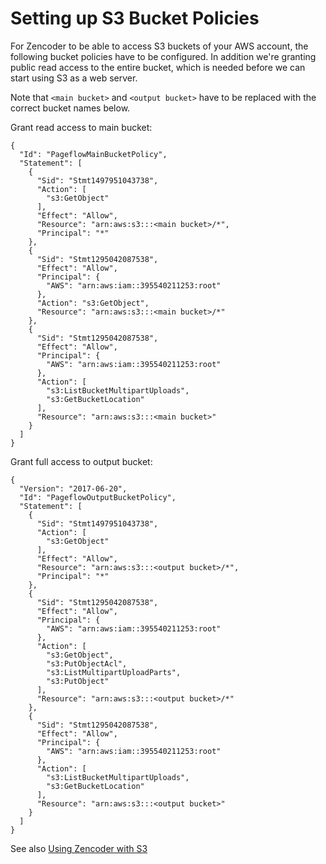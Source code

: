 # Setting up S3 Bucket Policies

For Zencoder to be able to access S3 buckets of your AWS account, the
following bucket policies have to be configured. In addition we're
granting public read access to the entire bucket, which is needed
before we can start using S3 as a web server.

Note that `<main bucket>` and `<output bucket>` have to be replaced
with the correct bucket names below.

Grant read access to main bucket:

    {
      "Id": "PageflowMainBucketPolicy",
      "Statement": [
        {
          "Sid": "Stmt1497951043738",
          "Action": [
            "s3:GetObject"
          ],
          "Effect": "Allow",
          "Resource": "arn:aws:s3:::<main bucket>/*",
          "Principal": "*"
        },
        {
          "Sid": "Stmt1295042087538",
          "Effect": "Allow",
          "Principal": {
            "AWS": "arn:aws:iam::395540211253:root"
          },
          "Action": "s3:GetObject",
          "Resource": "arn:aws:s3:::<main bucket>/*"
        },
        {
          "Sid": "Stmt1295042087538",
          "Effect": "Allow",
          "Principal": {
            "AWS": "arn:aws:iam::395540211253:root"
          },
          "Action": [
            "s3:ListBucketMultipartUploads",
            "s3:GetBucketLocation"
          ],
          "Resource": "arn:aws:s3:::<main bucket>"
        }
      ]
    }

Grant full access to output bucket:

    {
      "Version": "2017-06-20",
      "Id": "PageflowOutputBucketPolicy",
      "Statement": [
        {
          "Sid": "Stmt1497951043738",
          "Action": [
            "s3:GetObject"
          ],
          "Effect": "Allow",
          "Resource": "arn:aws:s3:::<output bucket>/*",
          "Principal": "*"
        },
        {
          "Sid": "Stmt1295042087538",
          "Effect": "Allow",
          "Principal": {
            "AWS": "arn:aws:iam::395540211253:root"
          },
          "Action": [
            "s3:GetObject",
            "s3:PutObjectAcl",
            "s3:ListMultipartUploadParts",
            "s3:PutObject"
          ],
          "Resource": "arn:aws:s3:::<output bucket>/*"
        },
        {
          "Sid": "Stmt1295042087538",
          "Effect": "Allow",
          "Principal": {
            "AWS": "arn:aws:iam::395540211253:root"
          },
          "Action": [
            "s3:ListBucketMultipartUploads",
            "s3:GetBucketLocation"
          ],
          "Resource": "arn:aws:s3:::<output bucket>"
        }
      ]
    }

See also
[Using Zencoder with S3](https://app.zencoder.com/docs/guides/getting-started/working-with-s3)
